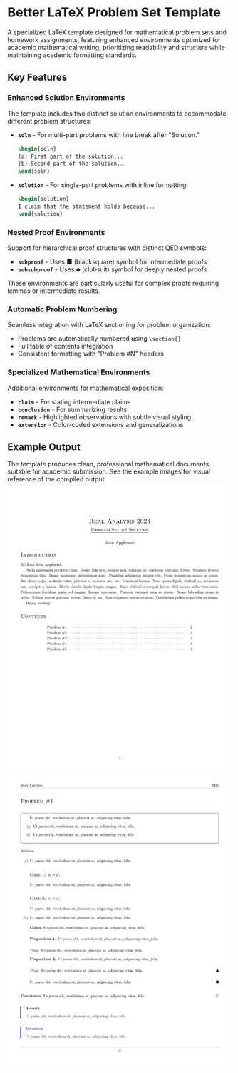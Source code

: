 # Better LaTeX Problem Set Template

A specialized LaTeX template designed for mathematical problem sets and homework assignments, featuring enhanced environments optimized for academic mathematical writing, prioritizing readability and structure while maintaining academic formatting standards.

## Key Features

### Enhanced Solution Environments

The template includes two distinct solution environments to accommodate different problem structures:

- **`soln`** - For multi-part problems with line break after "Solution."
  ```latex
  \begin{soln}
  (a) First part of the solution...
  (b) Second part of the solution...
  \end{soln}
  ```

- **`solution`** - For single-part problems with inline formatting
  ```latex
  \begin{solution}
  I claim that the statement holds because...
  \end{solution}
  ```

### Nested Proof Environments

Support for hierarchical proof structures with distinct QED symbols:

- **`subproof`** - Uses ■ (blacksquare) symbol for intermediate proofs
- **`subsubproof`** - Uses ♣ (clubsuit) symbol for deeply nested proofs

These environments are particularly useful for complex proofs requiring lemmas or intermediate results.

### Automatic Problem Numbering

Seamless integration with LaTeX sectioning for problem organization:
- Problems are automatically numbered using `\section{}`
- Full table of contents integration
- Consistent formatting with "Problem #N" headers

### Specialized Mathematical Environments

Additional environments for mathematical exposition:

- **`claim`** - For stating intermediate claims
- **`conclusion`** - For summarizing results
- **`remark`** - Highlighted observations with subtle visual styling
- **`extension`** - Color-coded extensions and generalizations

## Example Output

The template produces clean, professional mathematical documents suitable for academic submission. See the example images for visual reference of the compiled output.
![image](https://github.com/PLASTA0728/Math-Homework-Problem-Set-Template/blob/main/example-page-0001.jpg)
![image](https://github.com/PLASTA0728/Math-Homework-Problem-Set-Template/blob/main/example-page-0002.jpg)
